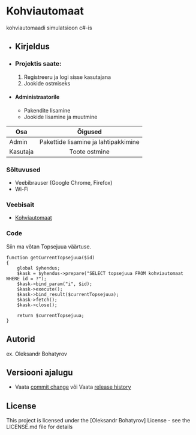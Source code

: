 # Kohviautomaat

kohviautomaadi simulatsioon c#-is

- ## Kirjeldus
 - ### Projektis saate:
   1. Registreeru ja logi sisse kasutajana
   2. Jookide ostmiseks
 - #### Administraatorile
   * Pakendite lisamine
   * Jookide lisamine ja muutmine 

| Osa           | Õigused       
| ------------- |:-------------:
| Admin         | Pakettide lisamine ja lahtipakkimine
| Kasutaja      | Toote ostmine      
  


### Sõltuvused

* Veebibrauser (Google Chrome, Firefox)
* Wi-Fi

### Veebisait

* [Kohviautomaat](https://oleksandrbohatyrov22.thkit.ee/JSleht/Content/kohv/haldusleht.php)

### Code


Siin ma võtan Topsejuua väärtuse.
```
function getCurrentTopsejuua($id)
{
    global $yhendus;
    $kask = $yhendus->prepare("SELECT topsejuua FROM kohviautomaat WHERE id = ?");
    $kask->bind_param("i", $id);
    $kask->execute();
    $kask->bind_result($currentTopsejuua);
    $kask->fetch();
    $kask->close();

    return $currentTopsejuua;
}
```


## Autorid

ex. Oleksandr Bohatyrov

## Versiooni ajalugu

* Vaata [commit change]() või Vaata [release history]()


## License

This project is licensed under the [Oleksandr Bohatyrov] License - see the LICENSE.md file for details
